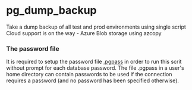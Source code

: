 # pg_dump_backup
Take a dump backup of all test and prod environments using single script
Cloud support is on the way - Azure Blob storage using azcopy

### The password file
It is required to setup the password file [.pgpass](https://www.postgresql.org/docs/current/libpq-pgpass.html) in order to run this scrit without prompt for each database password.
The file .pgpass in a user's home directory can contain passwords to be used if the connection requires a password (and no password has been specified otherwise). 
